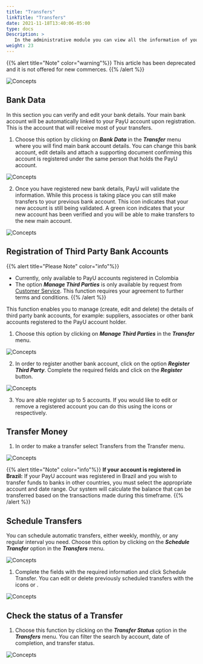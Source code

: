 ```yaml
---
title: "Transfers"
linkTitle: "Transfers"
date: 2021-11-18T13:40:06-05:00
type: docs
Description: >
   In the administrative module you can view all the information of your accounts. You will be able to check to see the money coming into your accounts, the overall balance, and credits or discounts made to your account.
weight: 23
---
```


{{% alert title="Note" color="warning"%}}
This article has been deprecated and it is not offered for new commerces.
{{% /alert %}}

![Concepts](https://raw.githubusercontent.com/developers-payu-latam/developers-payu-latam.github.io/master/images/transfers/en/transferencias1-en.png)

## Bank Data
In this section you can verify and edit your bank details. Your main bank account will be automatically linked to your PayU account upon registration. This is the account that will receive most of your transfers.

1. Choose this option by clicking on _**Bank Data**_ in the _**Transfer**_ menu where you will find main bank account details. You can change this bank account, edit details and attach a supporting document confirming this account is registered under the same person that holds the PayU account.

![Concepts](https://raw.githubusercontent.com/developers-payu-latam/developers-payu-latam.github.io/master/images/transfers/en/transferencias2-en.png)

 
2. Once you have registered new bank details, PayU will validate the information. While this process is taking place you can still make transfers to your previous bank account. This icon <i class="fas fa-clock" style="color:#e09222;"></i> indicates that your new account is still being validated. A green icon <i class="fas fa-check-circle" style="color:#a6c307;"></i> indicates that your new account has been verified and you will be able to make transfers to the new main account.

![Concepts](https://raw.githubusercontent.com/developers-payu-latam/developers-payu-latam.github.io/master/images/transfers/en/transferencias3-en.png)

## Registration of Third Party Bank Accounts
{{% alert title="Please Note" color="info"%}}
* Currently, only available to PayU accounts registered in Colombia
* The option _**Manage Third Parties**_ is only available by request from [Customer Service](http://payu.com.co/en/support). This function requires your agreement to further terms and conditions.
{{% /alert %}}
 
This function enables you to manage (create, edit and delete) the details of third party bank accounts, for example: suppliers, associates or other bank accounts registered to the PayU account holder.

1. Choose this option by clicking on _**Manage Third Parties**_ in the _**Transfer**_ menu.

![Concepts](https://raw.githubusercontent.com/developers-payu-latam/developers-payu-latam.github.io/master/images/transfers/en/transferencias4-en.png)
 
2. In order to register another bank account, click on the option _**Register Third Party**_. Complete the required fields and click on the _**Register**_ button.

![Concepts](https://raw.githubusercontent.com/developers-payu-latam/developers-payu-latam.github.io/master/images/transfers/en/transferencias5-en.png)
 
3. You are able register up to 5 accounts. If you would like to edit or remove a registered account you can do this using the icons <i class="fas fa-pencil-alt" style="color:#1c3a85;"></i> or <i class="fas fa-trash-alt" style="color:#1c3a85;"></i> respectively.
 
## Transfer Money
1. In order to make a transfer select Transfers from the Transfer menu.

![Concepts](https://raw.githubusercontent.com/developers-payu-latam/developers-payu-latam.github.io/master/images/transfers/en/transferencias6-en.png)

{{% alert title="Note" color="info"%}}
**If your account is registered in Brazil:**
If your PayU account was registered in Brazil and you wish to transfer funds to banks in other countries, you must select the appropriate account and date range. Our system will calculate the balance that can be transferred based on the transactions made during this timeframe.
{{% /alert %}}
 
## Schedule Transfers
You can schedule automatic transfers, either weekly, monthly, or any regular interval you need. Choose this option by clicking on the _**Schedule Transfer**_ option in the _**Transfers**_ menu.

![Concepts](https://raw.githubusercontent.com/developers-payu-latam/developers-payu-latam.github.io/master/images/transfers/en/transferencias7-en.png)

1. Complete the fields with the required information and click Schedule Transfer. You can edit or delete previously scheduled transfers with the icons <i class="fas fa-pencil-alt" style="color:#1c3a85;"></i> or <i class="fas fa-trash-alt" style="color:#1c3a85;"></i>.

![Concepts](https://raw.githubusercontent.com/developers-payu-latam/developers-payu-latam.github.io/master/images/transfers/en/transferencias8-en.png)
 
## Check the status of a Transfer
1. Choose this function by clicking on the _**Transfer Status**_ option in the _**Transfers**_ menu. You can filter the search by account, date of completion, and transfer status.

![Concepts](https://raw.githubusercontent.com/developers-payu-latam/developers-payu-latam.github.io/master/images/transfers/en/transferencias9-en.png)